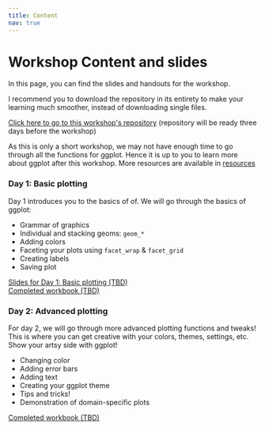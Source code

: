 ```yaml
---
title: Content
nav: true
---
```


# Workshop Content and slides

In this page, you can find the slides and handouts for the workshop.

I recommend you to download the repository in its entirety to make your learning much smoother, instead of downloading single files.

[Click here to go to this workshop's repository](https://github.com/winsonfzyang/RVisWorkshop) (repository will be ready three days before the workshop)

As this is only a short workshop, we may not have enough time to go through all the functions for ggplot. Hence it is up to you to learn more about ggplot after this workshop. More resources are available in [resources](3-resources.md)

### Day 1: Basic plotting
Day 1 introduces you to the basics of of. We will go through the basics of ggplot:
* Grammar of graphics
* Individual and stacking geoms: `geom_*`
* Adding colors
* Faceting your plots using `facet_wrap` & `facet_grid`
* Creating labels
* Saving plot



[Slides for Day 1: Basic plotting (TBD)]()  
[Completed workbook (TBD)]()  


### Day 2: Advanced plotting
For day 2, we will go through more advanced plotting functions and tweaks! This is where you can get creative with your colors, themes, settings, etc. Show your artsy side with ggplot!
* Changing color
* Adding error bars
* Adding text
* Creating your ggplot theme
* Tips and tricks!
* Demonstration of domain-specific plots

[Completed workbook (TBD)]()  

